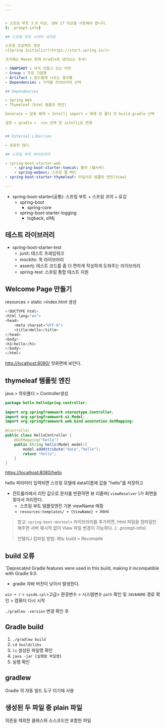 ```yaml
---
---


> 스프링 부트 3.0 이상, JDK 17 이상을 사용해야 합니다. 
{: .prompt-info}

## 스프링 부트 스타터 사이트 

스프링 프로젝트 생성
<[Spring Initializr](https://start.spring.io/)>

과거에는 Maven 현재 Gradle로 넘어오는 추세!

- SNAPSHOT : 아직 만들고 있는 버전
- Group : 주로 기업명
- Artifact : 빌드될때 나오는 결과물
- Dependencies : 가져올 라이브러리 선택

## Dependencies

- Spring Web
- Thymeleaf (html 템플릿 엔진)

Generate > 압축 해제 > Intellj import > 해제 한 폴더 안 build.gradle 선택 

설정 > gradle >  run 선택 창 intellj로 변경


## External Libarries

- 굉장히 많다.

## 스프링 부트 라이브러리 

- spring-boot-starter-web 
	- spring-boot-starter-tomcat: 톰캣 (웹서버) 
	- spring-webmvc: 스프링 웹 MVC 
- spring-boot-starter-thymeleaf: 타임리프 템플릿 엔진(View) 
 
--- 
```


- spring-boot-starter(공통): 스프링 부트 + 스프링 코어 + 로깅 
	- spring-boot 
		- spring-core 
	- spring-boot-starter-logging
		- logback, slf4j 
## 테스트 라이브러리

- spring-boot-starter-test 
	- junit: 테스트 프레임워크 
	- mockito: 목 라이브러리 
	- assertj: 테스트 코드를 좀 더 편하게 작성하게 도와주는 라이브러리 
	- spring-test: 스프링 통합 테스트 지원

## Welcome Page 만들기

resources > static >index.html 생성

```java
<!DOCTYPE html>  
<html lang="en">  
<head>  
    <meta charset="UTF-8">  
    <title>Hello</title>  
</head>  
<body>  
<h1>hello</h1>  
</body>  
</html>
```

<http://localhost:8080/> 첫화면에 보인다.

## thymeleaf 템플릿 엔진

java > 하위폴더 > Controller생성

```java
package hello.helloSpring.controller;  
  
import org.springframework.stereotype.Controller;  
import org.springframework.ui.Model;  
import org.springframework.web.bind.annotation.GetMapping;  
  
@Controller  
public class HelloController {  
    @GetMapping("hello")  
    public String hello(Model model){  
        model.addAttribute("data","hello");  
        return "hello";  
    }  
}
```

<https://localhost:8080/hello>

hello 파라미터 입력되면 스프링 모델에 data이름에 값을 "hello"를 저장하고 
- 컨트롤러에서 리턴 값으로 문자를 반환하면 뷰 리졸버( ` viewResolver ` )가 화면을 찾아서 처리한다.
	-  스프링 부트 템플릿엔진 기본 viewName 매핑 
	- ` resources:templates/ + {ViewName} + ` .html 

> 참고:  ` spring-boot-devtools ` 라이브러리를 추가하면, html 파일을 컴파일만 해주면 서버 재시작 없이 View 파일 변경이 가능하다. 
{: .prompt-info}
> 
> 인텔리J 컴파일 방법: 메뉴 build  > Recompile

## build 오류

`Deprecated Gradle features were used in this build, making it incompatible with Gradle 9.0.

- gradle 자바 버전이 낮아서 발생한다.

`win + r` > `sysdm.cpl`>고급> 환경변수 > 시스템변수  `path` 확인 및 `JAVAHOME` 경로 확인 >
컴퓨터 다시 시작

`./gradlew -version` 변경 확인 후 

## Gradle build


1. `./gradlew build`
2. `cd build/libs` 
3. `ls` 생성된 파일명 확인  
4. `java -jar {실행할 파일명}`
5. 실행 확인 

## gradlew

Gradle 의 자동 빌드 도구 이기에 사용

## 생성된 두 파일 중 plain 파일

의존을 제외한 클래스와 소스코드만 포함한 파일



